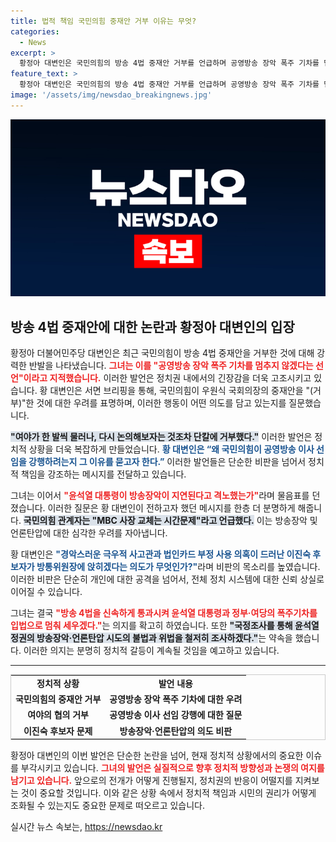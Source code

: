 ```yaml
---
title: 법적 책임 국민의힘 중재안 거부 이유는 무엇?
categories:
  - News
excerpt: >
  황정아 대변인은 국민의힘의 방송 4법 중재안 거부를 언급하며 공영방송 장악 폭주 기차를 멈추지 않겠다는 선언이라고 경고했다. 그는 정부의 방송장악 시도를 저지하겠다고 다짐하며 국정조사를 통한 철저한 책임 묻기를 예고했다.
feature_text: >
  황정아 대변인은 국민의힘의 방송 4법 중재안 거부를 언급하며 공영방송 장악 폭주 기차를 멈추지 않겠다는 선언이라고 경고했다. 그는 정부의 방송장악 시도를 저지하겠다고 다짐하며 국정조사를 통한 철저한 책임 묻기를 예고했다.
image: '/assets/img/newsdao_breakingnews.jpg'
---
```


<p><img src="/assets/img/newsdao_breakingnews.jpg" alt="flaretime 속보" /></p>

<h2 data-ke-size="size26">방송 4법 중재안에 대한 논란과 황정아 대변인의 입장</h2>

<p data-ke-size="size16"></p>

<p>황정아 더불어민주당 대변인은 최근 국민의힘이 방송 4법 중재안을 거부한 것에 대해 강력한 반발을 나타냈습니다. <b><span style="color: #ee2323;">그녀는 이를 "공영방송 장악 폭주 기차를 멈추지 않겠다는 선언"이라고 지적했습니다.</span></b> 이러한 발언은 정치권 내에서의 긴장감을 더욱 고조시키고 있습니다. 황 대변인은 서면 브리핑을 통해, 국민의힘이 우원식 국회의장의 중재안을 "(거부)"한 것에 대한 우려를 표명하며, 이러한 행동이 어떤 의도를 담고 있는지를 질문했습니다. </p>

<p><b><span style="background-color: #21538527;">"여야가 한 발씩 물러나, 다시 논의해보자는 것조차 단칼에 거부했다."</span></b> 이러한 발언은 정치적 상황을 더욱 복잡하게 만들었습니다. <b><span style="color: #1a5490;">황 대변인은 “왜 국민의힘이 공영방송 이사 선임을 강행하려는지 그 이유를 묻고자 한다.”</span></b> 이러한 발언들은 단순한 비판을 넘어서 정치적 책임을 강조하는 메시지를 전달하고 있습니다.</p>

<p>그녀는 이어서 <b><span style="color: #ee2323;">"윤석열 대통령이 방송장악이 지연된다고 격노했는가"</span></b>라며 물음표를 던졌습니다. 이러한 질문은 황 대변인이 전하고자 했던 메시지를 한층 더 분명하게 해줍니다. <b><span style="background-color: #21538527;">국민의힘 관계자는 "MBC 사장 교체는 시간문제"라고 언급했다.</span></b> 이는 방송장악 및 언론탄압에 대한 심각한 우려를 자아냅니다.</p>

<p>황 대변인은 <b><span style="color: #1a5490;">"경악스러운 극우적 사고관과 법인카드 부정 사용 의혹이 드러난 이진숙 후보자가 방통위원장에 앉히겠다는 의도가 무엇인가?"</span></b>라며 비판의 목소리를 높였습니다. 이러한 비판은 단순히 개인에 대한 공격을 넘어서, 전체 정치 시스템에 대한 신뢰 상실로 이어질 수 있습니다.</p>

<p>그녀는 결국 <b><span style="color: #ee2323;">"방송 4법을 신속하게 통과시켜 윤석열 대통령과 정부·여당의 폭주기차를 입법으로 멈춰 세우겠다."</span></b>는 의지를 확고히 하였습니다. 또한 <b><span style="background-color: #21538527;">"국정조사를 통해 윤석열 정권의 방송장악·언론탄압 시도의 불법과 위법을 철저히 조사하겠다."</span></b>는 약속을 했습니다. 이러한 의지는 분명히 정치적 갈등이 계속될 것임을 예고하고 있습니다.</p>

<hr>

<table style="width: 100%; border: 1px solid #ccc;">
    <tr>
        <td style="text-align: center; height: 17px;"><b>정치적 상황</b></td>
        <td style="text-align: center; height: 17px;"><b>발언 내용</b></td>
    </tr>
    <tr>
        <td style="text-align: center; height: 17px;"><b>국민의힘의 중재안 거부</b></td>
        <td style="text-align: center; height: 17px;"><b>공영방송 장악 폭주 기차에 대한 우려</b></td>
    </tr>
    <tr>
        <td style="text-align: center; height: 17px;"><b>여야의 협의 거부</b></td>
        <td style="text-align: center; height: 17px;"><b>공영방송 이사 선임 강행에 대한 질문</b></td>
    </tr>
    <tr>
        <td style="text-align: center; height: 17px;"><b>이진숙 후보자 문제</b></td>
        <td style="text-align: center; height: 17px;"><b>방송장악·언론탄압의 의도 비판</b></td>
    </tr>
</table>

<p data-ke-size="size16"></p>

<p>황정아 대변인의 이번 발언은 단순한 논란을 넘어, 현재 정치적 상황에서의 중요한 이슈를 부각시키고 있습니다. <b><span style="color: #ee2323;">그녀의 발언은 실질적으로 향후 정치적 방향성과 논쟁의 여지를 남기고 있습니다.</span></b> 앞으로의 전개가 어떻게 진행될지, 정치권의 반응이 어떨지를 지켜보는 것이 중요할 것입니다. 이와 같은 상황 속에서 정치적 책임과 시민의 권리가 어떻게 조화될 수 있는지도 중요한 문제로 떠오르고 있습니다.</p>
실시간 뉴스 속보는, <a href="https://newsdao.kr" rel="dofollow">https://newsdao.kr</a>


